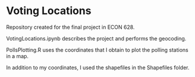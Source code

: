# Voting Locations

Repository created for the final project in ECON 628. 

VotingLocations.ipynb describes the project and performs the geocoding.

PollsPlotting.R uses the coordinates that I obtain to plot the polling stations in a map.

In addition to my coordinates, I used the shapefiles in the Shapefiles folder.
